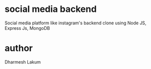 # social media backend
 Social media platform like instagram's backend clone using Node JS, Express Js, MongoDB 

# author
Dharmesh Lakum